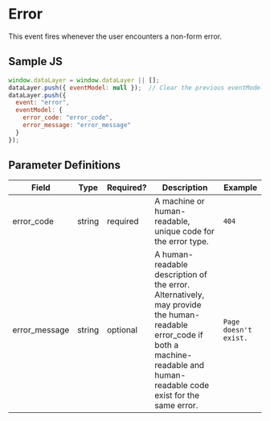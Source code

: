 # Error
This event fires whenever the user encounters a non-form error.
  
## Sample JS
```js
window.dataLayer = window.dataLayer || [];
dataLayer.push({ eventModel: null });  // Clear the previous eventModel object.
dataLayer.push({
  event: "error",
  eventModel: {
    error_code: "error_code",
    error_message: "error_message"
  }
});
```

## Parameter Definitions

|Field|Type|Required?|Description|Example|
| --- | --- | --- | --- | --- |
|error_code|string|required|A machine or human-readable, unique code for the error type.|`404`|
|error_message|string|optional|A human-readable description of the error. Alternatively, may provide the human-readable error_code if both a machine-readable and human-readable code exist for the same error.|`Page doesn't exist.`|
